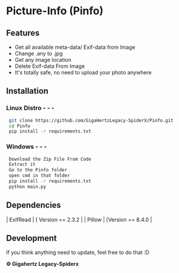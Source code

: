 # Picture-Info (Pinfo)

## Features

- Get all available meta-data/ Exif-data from Image
- Change .any to .jpg
- Get any image location 
- Delete Exif-data From Image
- It's totally safe, no need to upload your photo anywhere


## Installation
###  Linux Distro - - -

```sh
 git clone https://github.com/GigaHertzLegacy-SpiderX/Pinfo.git
 cd Pinfo
 pip install -r requirements.txt 
```

### Windows - - - 

```sh
 Download the Zip File From Code
 Extract it
 Go to the Pinfo folder
 open cmd in that folder
 pip install -r requirements.txt
 python main.py 
```

## Dependencies

| ExifRead | [ Version == 2.3.2 |
| Pillow |  [Version == 8.4.0 |


## Development 

If you think anything need to update, feel free to do that :D

**© Gigahertz Legacy-Spiderx**
